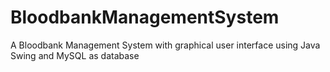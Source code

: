 # BloodbankManagementSystem
A Bloodbank Management System with graphical user interface using Java Swing and MySQL as database

